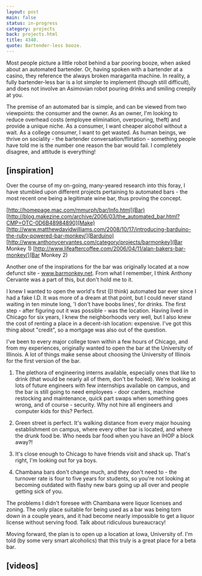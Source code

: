 ```yaml
---
layout: post
main: false
status: in-progress
category: projects
back: projects.html
title: 4340.
quote: Bartender-less booze.
---
```


Most people picture a little robot behind a bar pooring booze, when asked about an automated bartender.  Or, having spoken with a bartender at a casino, they reference the always broken maragarita machine.  In reality, a fully bartender-less bar is a lot simpler to implement (though still difficult), and does not involve an Asimovian robot pouring drinks and smiling creepily at you.  

The premise of an automated bar is simple, and can be viewed from two viewpoints: the consumer and the owner.  As an owner, I'm looking to reduce overhead costs (employee elimination, overpouring, theft) and provide a unique niche.  As a consumer, I want cheaper alcohol without a wait.  As a college consumer, I want to get wasted.  As human beings, we thrive on sociality - the bartender conversation/flirtation - something people have told me is the number one reason the bar would fail.  I completely disagree, and attitude is everything!


<h2>[inspiration]</h2>
Over the course of my on-going, many-yeared research into this foray, I have stumbled upon different projects pertaining to automated bars - the most recent one being a legitimate wine bar, thus proving the concept.  

[http://homepage.mac.com/mmurph/bar/Info.html](Bar)
[http://blog.makezine.com/archive/2006/03/the_automated_bar.html?CMP=OTC-0D6B48984890](Make)
[http://www.matthewdavidwilliams.com/2008/10/17/introducing-barduino-the-ruby-powered-bar-monkey/](Barduino)
[http://www.anthonycervantes.com/category/projects/barmonkey](Bar Monkey 1)
[http://www.lifeaftercoffee.com/2006/04/11/alan-bakers-bar-monkey/](Bar Monkey 2)

Another one of the inspirations for the bar was originally located at a now defunct site - <a href="http://barmonkey.net">www.barmonkey.net</a>. From what I remember, I think Anthony Cervante was a part of this, but don't hold me to it.

I knew I wanted to open the world's first ([I think) automated bar ever since I had a fake I.D.  It was more of a dream at that point, but I could never stand waiting in ten minute long, 'I don't have boobs lines', for drinks.  The first step - after figuring out it was possible - was the location.  Having lived in Chicago for six years, I knew the neighborhoods very well, but I also knew the cost of renting a place in a decent-ish location:  expensive.  I've got this thing about "credit", so a mortgage was also out of the question.

I've been to every major college town within a few hours of Chicago, and from my experiences, originally wanted to open the bar at the University of Illinois.  A lot of things make sense about choosing the University of Illinois for the first version of the bar.

1) The plethora of engineering interns available, especially ones that like to drink (that would be nearly all of them, don't be fooled).  We're looking at lots of future engineers with few internships available on campus, and the bar is still going to need employees - door carders, machine restocking and maintenance, quick part swaps when something goes wrong, and of course - security.  Why not hire all engineers and computer kids for this?  Perfect.

2) Green street is perfect.  It's walking distance from every major housing establishment on campus, where every other bar is located, and where the drunk food be.  Who needs bar food when you have an IHOP a block away?! 

3) It's close enough to Chicago to have friends visit and shack up.  That's right, I'm looking out for ya boys.

4) Chambana bars don't change much, and they don't need to - the turnover rate is four to five years for students, so you're not looking at becoming outdated with flashy new bars going up all over and people getting sick of you.

The problems I didn't foresee with Chambana were liquor licenses and zoning.  The only place suitable for being used as a bar was being torn down in a couple years, and it had become nearly impossible to get a liquor license without serving food.  Talk about ridiculous bureaucracy!  

Moving forward, the plan is to open up a location at Iowa, University of.  I'm told (by some very smart alcoholics) that this truly is a great place for a beta bar.  

<h2>[videos]</h2>